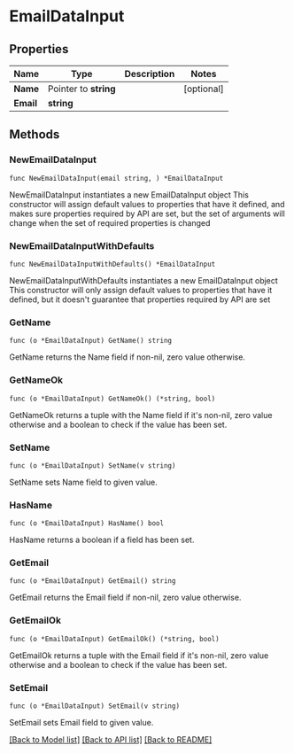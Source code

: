# EmailDataInput

## Properties

Name | Type | Description | Notes
------------ | ------------- | ------------- | -------------
**Name** | Pointer to **string** |  | [optional] 
**Email** | **string** |  | 

## Methods

### NewEmailDataInput

`func NewEmailDataInput(email string, ) *EmailDataInput`

NewEmailDataInput instantiates a new EmailDataInput object
This constructor will assign default values to properties that have it defined,
and makes sure properties required by API are set, but the set of arguments
will change when the set of required properties is changed

### NewEmailDataInputWithDefaults

`func NewEmailDataInputWithDefaults() *EmailDataInput`

NewEmailDataInputWithDefaults instantiates a new EmailDataInput object
This constructor will only assign default values to properties that have it defined,
but it doesn't guarantee that properties required by API are set

### GetName

`func (o *EmailDataInput) GetName() string`

GetName returns the Name field if non-nil, zero value otherwise.

### GetNameOk

`func (o *EmailDataInput) GetNameOk() (*string, bool)`

GetNameOk returns a tuple with the Name field if it's non-nil, zero value otherwise
and a boolean to check if the value has been set.

### SetName

`func (o *EmailDataInput) SetName(v string)`

SetName sets Name field to given value.

### HasName

`func (o *EmailDataInput) HasName() bool`

HasName returns a boolean if a field has been set.

### GetEmail

`func (o *EmailDataInput) GetEmail() string`

GetEmail returns the Email field if non-nil, zero value otherwise.

### GetEmailOk

`func (o *EmailDataInput) GetEmailOk() (*string, bool)`

GetEmailOk returns a tuple with the Email field if it's non-nil, zero value otherwise
and a boolean to check if the value has been set.

### SetEmail

`func (o *EmailDataInput) SetEmail(v string)`

SetEmail sets Email field to given value.



[[Back to Model list]](../README.md#documentation-for-models) [[Back to API list]](../README.md#documentation-for-api-endpoints) [[Back to README]](../README.md)


